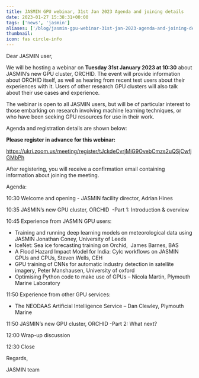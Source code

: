 ```yaml
---
title: JASMIN GPU webinar, 31st Jan 2023 Agenda and joining details
date: 2023-01-27 15:38:31+00:00
tags: ['news', 'jasmin']
aliases: ['/blog/jasmin-gpu-webinar-31st-jan-2023-agenda-and-joining-details']
thumbnail: 
icon: fas circle-info
---
```


Dear JASMIN user,  
  
We will be hosting a webinar on **Tuesday 31st January 2023 at 10:30** about JASMIN’s new GPU cluster, ORCHID. The event will provide information about ORCHID itself, as well as hearing from recent test users about their experiences with it. Users of other research GPU clusters will also talk about their use cases and experience.  
  
The webinar is open to all JASMIN users, but will be of particular interest to those embarking on research involving machine learning techniques, or who have been seeking GPU resources for use in their work.  
  
Agenda and registration details are shown below:
  
**Please register in advance for this webinar:**

<https://ukri.zoom.us/meeting/register/tJckdeCvrjMiG9OvebCmzs2uQSjCwfjGMbPh>

After registering, you will receive a confirmation email containing information about joining the meeting.  
  
Agenda:

10:30 Welcome and opening - JASMIN facility director, Adrian Hines

10:35 JASMIN’s new GPU cluster, ORCHID  -Part 1: Introduction & overview

10:45 Experience from JASMIN GPU users:

* Training and running deep learning models on meteorological data using JASMIN Jonathan Coney, University of Leeds
* IceNet: Sea ice forecasting training on Orchid,  James Barnes, BAS
* A Flood Hazard Impact Model for India: Cylc workflows on JASMIN GPUs and CPUs, Steven Wells, CEH
* GPU training of CNNs for automatic industry detection in satellite imagery, Peter Manshausen, University of oxford
* Optimising Python code to make use of GPUs – Nicola Martin, Plymouth Marine Laboratory

11:50 Experience from other GPU services:

* The NEODAAS Artificial Intelligence Service – Dan Clewley, Plymouth Marine

11:50 JASMIN’s new GPU cluster, ORCHID -Part 2: What next?

12:00 Wrap-up discussion

12:30 Close  

Regards,
  
JASMIN team
